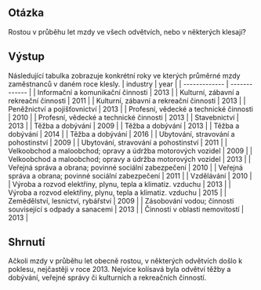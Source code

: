 ## Otázka
Rostou v průběhu let mzdy ve všech odvětvích, nebo v některých klesají?
## Výstup
Následující tabulka zobrazuje konkrétní roky ve kterých průměrné mzdy zaměstnanců v daném roce klesly.
| industry  | year |
| ------------- | ------------- |
| Informační a komunikační činnosti |	2013 | 
| Kulturní, zábavní a rekreační činnosti	| 2011 |
| Kulturní, zábavní a rekreační činnosti	| 2013 |
| Peněžnictví a pojišťovnictví	| 2013 |
| Profesní, vědecké a technické činnosti	| 2010 |
| Profesní, vědecké a technické činnosti	| 2013 |
| Stavebnictví	| 2013 |
| Těžba a dobývání	| 2009 |
| Těžba a dobývání	| 2013 |
| Těžba a dobývání	| 2014 |
| Těžba a dobývání	| 2016 |
| Ubytování, stravování a pohostinství	| 2009 |
| Ubytování, stravování a pohostinství	| 2011 |
| Velkoobchod a maloobchod; opravy a údržba motorových vozidel	| 2009 |
| Velkoobchod a maloobchod; opravy a údržba motorových vozidel	| 2013 |
| Veřejná správa a obrana; povinné sociální zabezpečení	| 2010 |
| Veřejná správa a obrana; povinné sociální zabezpečení	| 2011 |
| Vzdělávání	| 2010 |
| Výroba a rozvod elektřiny, plynu, tepla a klimatiz. vzduchu	| 2013 |
| Výroba a rozvod elektřiny, plynu, tepla a klimatiz. vzduchu	| 2015 |
| Zemědělství, lesnictví, rybářství	| 2009 |
| Zásobování vodou; činnosti související s odpady a sanacemi	| 2013 |
| Činnosti v oblasti nemovitostí	| 2013 |
## Shrnutí
Ačkoli mzdy v průběhu let obecně rostou, v některých odvětvích došlo k poklesu, nejčastěji v roce 2013. Nejvíce kolísavá byla odvětví těžby a dobývání, veřejné správy či kulturních a rekreačních činností.
